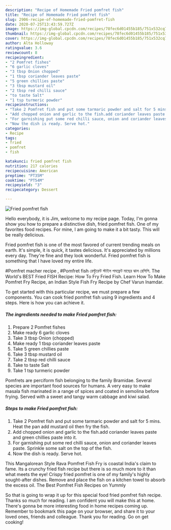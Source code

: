 ```yaml
---
description: "Recipe of Homemade Fried pomfret fish"
title: "Recipe of Homemade Fried pomfret fish"
slug: 2906-recipe-of-homemade-fried-pomfret-fish
date: 2020-07-25T13:43:59.727Z
image: https://img-global.cpcdn.com/recipes/78fec6d01455b185/751x532cq70/fried-pomfret-fish-recipe-main-photo.jpg
thumbnail: https://img-global.cpcdn.com/recipes/78fec6d01455b185/751x532cq70/fried-pomfret-fish-recipe-main-photo.jpg
cover: https://img-global.cpcdn.com/recipes/78fec6d01455b185/751x532cq70/fried-pomfret-fish-recipe-main-photo.jpg
author: Alta Holloway
ratingvalue: 3.6
reviewcount: 8
recipeingredient:
- "2 Pomfret fishes"
- "6 garlic cloves"
- "3 tbsp Onion chopped"
- "1 tbsp coriander leaves paste"
- "5 green chillies paste"
- "3 tbsp mustard oil"
- "2 tbsp red chilli sauce"
- "to taste Salt"
- "1 tsp turmeric powder"
recipeinstructions:
- "Take 2 Pomfret fish and put some tarmaric powder and salt for 5 mins. Heat the pan add mustard oil then fry the fish."
- "Add chopped onion and garlic to the fish.add coriander leaves paste and green chillies paste into it."
- "For garnishing put some red chilli sauce, onion and coriander leaves paste. Sprinkle some salt on the top of the fish."
- "Now the dish is ready. Serve hot."
categories:
- Recipe
tags:
- fried
- pomfret
- fish

katakunci: fried pomfret fish 
nutrition: 217 calories
recipecuisine: American
preptime: "PT35M"
cooktime: "PT54M"
recipeyield: "3"
recipecategory: Dessert

---
```



![Fried pomfret fish](https://img-global.cpcdn.com/recipes/78fec6d01455b185/751x532cq70/fried-pomfret-fish-recipe-main-photo.jpg)

Hello everybody, it is Jim, welcome to my recipe page. Today, I'm gonna show you how to prepare a distinctive dish, fried pomfret fish. One of my favorites food recipes. For mine, I am going to make it a bit tasty. This will be really delicious.

Fried pomfret fish is one of the most favored of current trending meals on earth. It's simple, it is quick, it tastes delicious. It's appreciated by millions every day. They're fine and they look wonderful. Fried pomfret fish is something that I have loved my entire life.

#Pomfret macher recipe , #Pomfret fish রেস্টুরেন্ট স্টাইল পমফ্রেট মাছের ঝাল রেসিপি. The World&#39;s BEST Fried FISH Recipe: How To Fry Fried Fish. Learn How To Make Pomfret Fry Recipe, an Indian Style Fish Fry Recipe by Chef Varun Inamdar.


To get started with this particular recipe, we must prepare a few components. You can cook fried pomfret fish using 9 ingredients and 4 steps. Here is how you can achieve it.

<!--inarticleads1-->

##### The ingredients needed to make Fried pomfret fish:

1. Prepare 2 Pomfret fishes
1. Make ready 6 garlic cloves
1. Take 3 tbsp Onion (chopped)
1. Make ready 1 tbsp coriander leaves paste
1. Take 5 green chillies paste
1. Take 3 tbsp mustard oil
1. Take 2 tbsp red chilli sauce
1. Take to taste Salt
1. Take 1 tsp turmeric powder


Pomfrets are perciform fish belonging to the family Bramidae. Several species are important food sources for humans. A very easy to make masala fish marinated in a range of spices and coated in semolina before frying. Served with a sweet and tangy warm cabbage and kiwi salad. 

<!--inarticleads2-->

##### Steps to make Fried pomfret fish:

1. Take 2 Pomfret fish and put some tarmaric powder and salt for 5 mins. Heat the pan add mustard oil then fry the fish.
1. Add chopped onion and garlic to the fish.add coriander leaves paste and green chillies paste into it.
1. For garnishing put some red chilli sauce, onion and coriander leaves paste. Sprinkle some salt on the top of the fish.
1. Now the dish is ready. Serve hot.


This Mangalorean Style Rava Pomfret Fish Fry is coastal India&#39;s claim to fame. Its a crunchy fried fish recipe but there is so much more to it than what meets the eye! Crispy fried pomfret is one of my family&#39;s highly sought-after dishes. Remove and place the fish on a kitchen towel to absorb the excess oil. The Best Pomfret Fish Recipes on Yummly 

So that is going to wrap it up for this special food fried pomfret fish recipe. Thanks so much for reading. I am confident you will make this at home. There's gonna be more interesting food in home recipes coming up. Remember to bookmark this page on your browser, and share it to your loved ones, friends and colleague. Thank you for reading. Go on get cooking!
